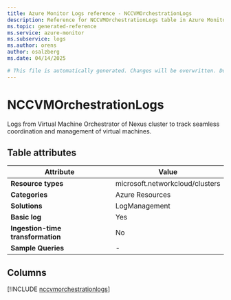 ```yaml
---
title: Azure Monitor Logs reference - NCCVMOrchestrationLogs
description: Reference for NCCVMOrchestrationLogs table in Azure Monitor Logs.
ms.topic: generated-reference
ms.service: azure-monitor
ms.subservice: logs
ms.author: orens
author: osalzberg
ms.date: 04/14/2025

# This file is automatically generated. Changes will be overwritten. Do not change this file directly.
---
```


# NCCVMOrchestrationLogs

Logs from Virtual Machine Orchestrator of Nexus cluster to track seamless coordination and management of virtual machines.


## Table attributes

|Attribute|Value|
|---|---|
|**Resource types**|microsoft.networkcloud/clusters|
|**Categories**|Azure Resources|
|**Solutions**| LogManagement|
|**Basic log**|Yes|
|**Ingestion-time transformation**|No|
|**Sample Queries**|-|



## Columns
  
[!INCLUDE [nccvmorchestrationlogs](~/reusable-content/ce-skilling/azure/includes/azure-monitor/reference/tables/nccvmorchestrationlogs-include.md)]

